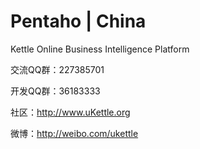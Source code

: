 # Pentaho | China

Kettle Online Business Intelligence Platform


交流QQ群：227385701

开发QQ群：36183333

社区：http://www.uKettle.org

微博：http://weibo.com/ukettle